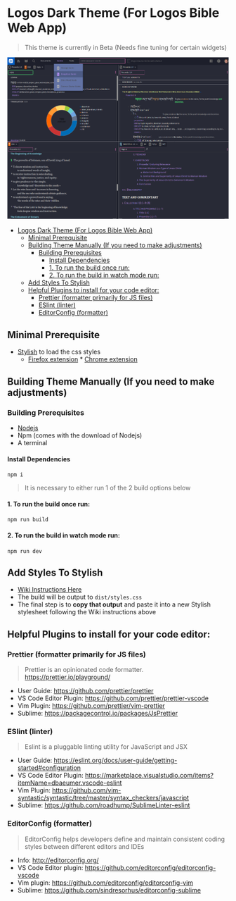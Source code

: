 # Logos Dark Theme (For Logos Bible Web App)

> This theme is currently in Beta (Needs fine tuning for certain widgets)

![Theme Example Image](/screenshots/1.png)

- [Logos Dark Theme (For Logos Bible Web App)](#logos-dark-theme-for-logos-bible-web-app)
	- [Minimal Prerequisite](#minimal-prerequisite)
	- [Building Theme Manually (If you need to make adjustments)](#building-theme-manually-if-you-need-to-make-adjustments)
		- [Building Prerequisites](#building-prerequisites)
			- [Install Dependencies](#install-dependencies)
			- [1. To run the build once run:](#1-to-run-the-build-once-run)
			- [2. To run the build in watch mode run:](#2-to-run-the-build-in-watch-mode-run)
	- [Add Styles To Stylish](#add-styles-to-stylish)
	- [Helpful Plugins to install for your code editor:](#helpful-plugins-to-install-for-your-code-editor)
		- [Prettier (formatter primarily for JS files)](#prettier-formatter-primarily-for-js-files)
		- [ESlint (linter)](#eslint-linter)
		- [EditorConfig (formatter)](#editorconfig-formatter)

## Minimal Prerequisite

* [Stylish](https://userstyles.org/styles/160573/dark-theme-logos-bible-web-app) to load the css styles
  * [Firefox extension](https://addons.mozilla.org/en-US/firefox/addon/stylish/) \* [Chrome extension](https://chrome.google.com/webstore/detail/stylish-custom-themes-for/fjnbnpbmkenffdnngjfgmeleoegfcffe?hl=en)

## Building Theme Manually (If you need to make adjustments)

### Building Prerequisites

* [Nodejs](https://nodejs.org/)
* Npm (comes with the download of Nodejs)
* A terminal

#### Install Dependencies

```shell
npm i
```

> It is necessary to either run 1 of the 2 build options below

#### 1. To run the build once run:

```shell
npm run build
```

#### 2. To run the build in watch mode run:

```shell
npm run dev
```

## Add Styles To Stylish

* [Wiki Instructions Here](https://github.com/stylish-userstyles/stylish/wiki)
* The build will be output to `dist/styles.css`
* The final step is to **copy that output** and paste it into a new Stylish stylesheet following the Wiki instructions above

## Helpful Plugins to install for your code editor:

### Prettier (formatter primarily for JS files)

> Prettier is an opinionated code formatter. https://prettier.io/playground/

* User Guide: https://github.com/prettier/prettier
* VS Code Editor Plugin: https://github.com/prettier/prettier-vscode
* Vim Plugin: https://github.com/prettier/vim-prettier
* Sublime: https://packagecontrol.io/packages/JsPrettier

### ESlint (linter)

> Eslint is a pluggable linting utility for JavaScript and JSX

* User Guide: https://eslint.org/docs/user-guide/getting-started#configuration
* VS Code Editor Plugin: https://marketplace.visualstudio.com/items?itemName=dbaeumer.vscode-eslint
* Vim Plugin: https://github.com/vim-syntastic/syntastic/tree/master/syntax_checkers/javascript
* Sublime: https://github.com/roadhump/SublimeLinter-eslint

### EditorConfig (formatter)

> EditorConfig helps developers define and maintain consistent coding styles between different editors and IDEs

* Info: http://editorconfig.org/
* VS Code Editor plugin: https://github.com/editorconfig/editorconfig-vscode
* Vim plugin: https://github.com/editorconfig/editorconfig-vim
* Sublime: https://github.com/sindresorhus/editorconfig-sublime
